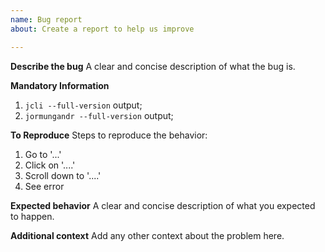 ```yaml
---
name: Bug report
about: Create a report to help us improve

---
```


**Describe the bug**
A clear and concise description of what the bug is.

**Mandatory Information**

1. `jcli --full-version` output;
2. `jormungandr --full-version` output;

**To Reproduce**
Steps to reproduce the behavior:

1. Go to '...'
2. Click on '....'
3. Scroll down to '....'
4. See error

**Expected behavior**
A clear and concise description of what you expected to happen.

**Additional context**
Add any other context about the problem here.
